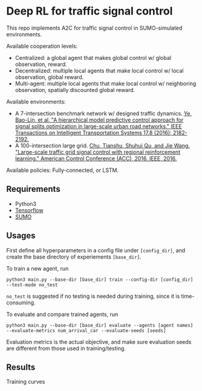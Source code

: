 # Deep RL for traffic signal control
This repo implements A2C for traffic signal control in SUMO-simulated environments.

Available cooperation levels:
* Centralized: a global agent that makes global control w/ global observation, reward.
* Decentralized: multiple local agents that make local control w/ local observation, global reward.
* Multi-agent: multiple local agents that make local control w/ neighboring observation, spatially discounted global reward.

Available environments:
* A 7-intersection benchmark network w/ designed traffic dynamics. [Ye, Bao-Lin, et al. "A hierarchical model predictive control approach for signal splits optimization in large-scale urban road networks." IEEE Transactions on Intelligent Transportation Systems 17.8 (2016): 2182-2192.](https://ieeexplore.ieee.org/abstract/document/7406703/)
* A 100-intersection large grid. [Chu, Tianshu, Shuhui Qu, and Jie Wang. "Large-scale traffic grid signal control with regional reinforcement learning." American Control Conference (ACC), 2016. IEEE, 2016.](https://ieeexplore.ieee.org/abstract/document/7525014/)

Available policies:
Fully-connected, or LSTM.

## Requirements
* Python3
* [Tensorflow](http://www.tensorflow.org/install)
* [SUMO](http://sumo.dlr.de/wiki/Installing)

## Usages
First define all hyperparameters in a config file under `[config_dir]`, and create the base directory of experiements `[base_dir]`. 

To train a new agent, run
~~~
python3 main.py --base-dir [base_dir] train --config-dir [config_dir] --test-mode no_test
~~~
`no_test` is suggested if no testing is needed during training, since it is time-consuming.

To evaluate and compare trained agents, run
~~~
python3 main.py --base-dir [base_dir] evaluate --agents [agent names] --evaluate-metrics num_arrival_car --evaluate-seeds [seeds]
~~~
Evaluation metrics is the actual objective, and make sure evaluation seeds are different from those used in training/testing.

## Results
Training curves
